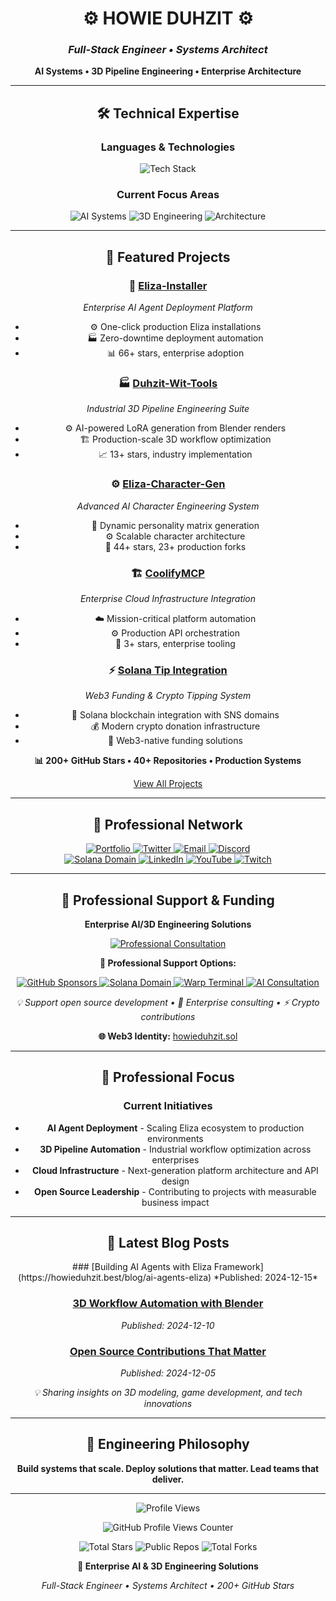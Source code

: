 <div align="center">

# ⚙️ HOWIE DUHZIT ⚙️
### *Full-Stack Engineer • Systems Architect*

**AI Systems • 3D Pipeline Engineering • Enterprise Architecture**

---

## 🛠️ Technical Expertise

<div align="center">

### **Languages & Technologies**
<p align="center">
  <img src="https://skillicons.dev/icons?i=typescript,python,javascript,nodejs,react,blender,linux,docker" alt="Tech Stack" />
</p>

### **Current Focus Areas**
<div align="center">
  <img src="https://img.shields.io/badge/-AI%20Systems%20Architecture-1a1a1a?style=flat&logo=openai&logoColor=FF6B35" alt="AI Systems" />
  <img src="https://img.shields.io/badge/-3D%20Pipeline%20Engineering-2d2d2d?style=flat&logo=blender&logoColor=FF6B35" alt="3D Engineering" />
  <img src="https://img.shields.io/badge/-Enterprise%20Architecture-1a1a1a?style=flat&logo=github&logoColor=FF6B35" alt="Architecture" />
</div>

---

## 🚀 Featured Projects

<div align="center">

### 🤖 **[Eliza-Installer](https://github.com/HowieDuhzit/Eliza-Installer)**
*Enterprise AI Agent Deployment Platform*
- ⚙️ One-click production Eliza installations
- 🏭 Zero-downtime deployment automation
- 📊 66+ stars, enterprise adoption

### 🏭 **[Duhzit-Wit-Tools](https://github.com/HowieDuhzit/Duhzit-Wit-Tools)**
*Industrial 3D Pipeline Engineering Suite*
- ⚙️ AI-powered LoRA generation from Blender renders
- 🏗️ Production-scale 3D workflow optimization
- 📈 13+ stars, industry implementation

### ⚙️ **[Eliza-Character-Gen](https://github.com/HowieDuhzit/Eliza-Character-Gen)**
*Advanced AI Character Engineering System*
- 🤖 Dynamic personality matrix generation
- ⚙️ Scalable character architecture
- 🚀 44+ stars, 23+ production forks

### 🏗️ **[CoolifyMCP](https://github.com/HowieDuhzit/CoolifyMCP)**
*Enterprise Cloud Infrastructure Integration*
- ☁️ Mission-critical platform automation
- ⚙️ Production API orchestration
- 💼 3+ stars, enterprise tooling

### ⚡ **[Solana Tip Integration](https://github.com/HowieDuhzit/solana-tip-integration)**
*Web3 Funding & Crypto Tipping System*
- 🔗 Solana blockchain integration with SNS domains
- 💰 Modern crypto donation infrastructure
- 🚀 Web3-native funding solutions

</div>

<div align="center">
  <p><strong>📊 200+ GitHub Stars • 40+ Repositories • Production Systems</strong></p>
  <p><a href="https://github.com/HowieDuhzit?tab=repositories" target="_blank">View All Projects</a></p>
</div>

---

## 💼 Professional Network

<div align="center">
  <a href="https://howieduhzit.best" target="_blank">
    <img src="https://img.shields.io/badge/-🌐%20Portfolio-1a1a1a?style=for-the-badge&logo=About.me&logoColor=FF6B35" alt="Portfolio" />
  </a>
  <a href="https://twitter.com/HowieDuhzit" target="_blank">
    <img src="https://img.shields.io/badge/-🐦%20Twitter-1a1a1a?style=for-the-badge&logo=twitter&logoColor=FF6B35" alt="Twitter" />
  </a>
  <a href="mailto:Contact@HowieDuhzit.Best" target="_blank">
    <img src="https://img.shields.io/badge/-📧%20Contact-1a1a1a?style=for-the-badge&logo=gmail&logoColor=FF6B35" alt="Email" />
  </a>
  <a href="https://discord.gg/HowieDuhzit" target="_blank">
    <img src="https://img.shields.io/badge/-💬%20Discord-1a1a1a?style=for-the-badge&logo=discord&logoColor=FF6B35" alt="Discord" />
  </a>
</div>

<div align="center">
  <a href="https://www.sns.id/domain/howieduhzit" target="_blank">
    <img src="https://img.shields.io/badge/-🌐%20howieduhzit.sol-1a1a1a?style=for-the-badge&logo=solana&logoColor=9945FF" alt="Solana Domain" />
  </a>
  <a href="https://www.linkedin.com/in/howieduhzit" target="_blank">
    <img src="https://img.shields.io/badge/-💼%20LinkedIn-1a1a1a?style=for-the-badge&logo=linkedin&logoColor=FF6B35" alt="LinkedIn" />
  </a>
  <a href="https://youtube.com/@HowieDuhzit" target="_blank">
    <img src="https://img.shields.io/badge/-📺%20YouTube-1a1a1a?style=for-the-badge&logo=youtube&logoColor=FF6B35" alt="YouTube" />
  </a>
  <a href="https://twitch.tv/HowieDuhzit" target="_blank">
    <img src="https://img.shields.io/badge/-🎮%20Twitch-1a1a1a?style=for-the-badge&logo=twitch&logoColor=FF6B35" alt="Twitch" />
  </a>
</div>

---

## 💼 Professional Support & Funding

<div align="center">
  <p><strong>Enterprise AI/3D Engineering Solutions</strong></p>

  <a href="https://www.buymeacoffee.com/howieduhzit" target="_blank">
    <img src="https://img.shields.io/badge/-Enterprise%20Consultation-1a1a1a?style=for-the-badge&logo=buy-me-a-coffee&logoColor=FF6B35" alt="Professional Consultation" />
  </a>

  <p><strong>🎯 Professional Support Options:</strong></p>

  <a href="https://github.com/sponsors/HowieDuhzit" target="_blank">
    <img src="https://img.shields.io/badge/-GitHub%20Sponsors-1a1a1a?style=for-the-badge&logo=github&logoColor=FF6B35" alt="GitHub Sponsors" />
  </a>

  <a href="https://www.sns.id/domain/howieduhzit" target="_blank">
    <img src="https://img.shields.io/badge/-howieduhzit.sol-1a1a1a?style=for-the-badge&logo=solana&logoColor=9945FF" alt="Solana Domain" />
  </a>

  <a href="https://app.warp.dev/referral/3E9X3D" target="_blank">
    <img src="https://img.shields.io/badge/-Warp%20Terminal%20Pro-1a1a1a?style=for-the-badge&logo=visual-studio-code&logoColor=FF6B35" alt="Warp Terminal" />
  </a>

  <a href="mailto:Contact@HowieDuhzit.Best" target="_blank">
    <img src="https://img.shields.io/badge/-AI%20Engineering%20Consultation-1a1a1a?style=for-the-badge&logo=robot&logoColor=FF6B35" alt="AI Consultation" />
  </a>

  <p><em>💡 Support open source development • 🤝 Enterprise consulting • ⚡ Crypto contributions</em></p>
  <p><strong>🌐 Web3 Identity:</strong> <a href="https://www.sns.id/domain/howieduhzit" target="_blank">howieduhzit.sol</a></p>
</div>

---

## 🎯 Professional Focus

<div align="center">

### **Current Initiatives**
- **AI Agent Deployment** - Scaling Eliza ecosystem to production environments
- **3D Pipeline Automation** - Industrial workflow optimization across enterprises
- **Cloud Infrastructure** - Next-generation platform architecture and API design
- **Open Source Leadership** - Contributing to projects with measurable business impact

</div>

---

## 📝 Latest Blog Posts

<div align="center">
### [Building AI Agents with Eliza Framework](https://howieduhzit.best/blog/ai-agents-eliza)
*Published: 2024-12-15*

### [3D Workflow Automation with Blender](https://howieduhzit.best/blog/blender-automation)
*Published: 2024-12-10*

### [Open Source Contributions That Matter](https://howieduhzit.best/blog/open-source-impact)
*Published: 2024-12-05*

</div>

*💡 Sharing insights on 3D modeling, game development, and tech innovations*

---

## 🧠 Engineering Philosophy

<div align="center">

**Build systems that scale. Deploy solutions that matter. Lead teams that deliver.**

</div>

---

<div align="center">
  <img src="https://komarev.com/ghpvc/?username=HowieDuhzit&color=00FF41&style=flat-square" alt="Profile Views" />
  <p><img src="https://hits.seeyoufarm.com/api/count/incr/badge.svg?url=https%3A%2F%2Fgithub.com%2FHowieDuhzit&count_bg=%2300FF41&title_bg=%23555555&icon=github.svg&icon_color=%23FFFFFF&title=GitHub+Profile+Views&edge_flat=false" alt="GitHub Profile Views Counter" /></p>
</div>

<div align="center">
  <p>
    <img src="https://img.shields.io/badge/Total_Stars-200+-blue?style=flat&logo=github" alt="Total Stars" />
    <img src="https://img.shields.io/badge/Public_Repos-40+-green?style=flat&logo=github" alt="Public Repos" />
    <img src="https://img.shields.io/badge/Total_Forks-50+-orange?style=flat&logo=github" alt="Total Forks" />
  </p>
</div>

<div align="center">
  <p><strong>💼 Enterprise AI & 3D Engineering Solutions</strong></p>
  <p><em>Full-Stack Engineer • Systems Architect • 200+ GitHub Stars</em></p>
</div>

</div>
